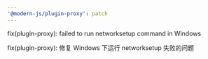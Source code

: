 ```yaml
---
'@modern-js/plugin-proxy': patch
---
```


fix(plugin-proxy): failed to run networksetup command in Windows

fix(plugin-proxy): 修复 Windows 下运行 networksetup 失败的问题
